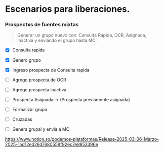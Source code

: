 # Escenarios para liberaciones.


### Prospectxs de fuentes mixtas
> Generar un grupo nuevo con: Consulta Rápida, OCR, Asignada, inactiva y enviando el grupo hasta MC.


- [x] Consulta rapida
- [x] Genero grupo
- [x] Ingreso prospecta de Consulta rapida
- [ ] Agrego prospecta de OCR
- [ ] Agrego prospecta inactiva
- [ ] Prospecta Asignada -> (Prospecta previamente asignada)
- [ ] Formalizar grupo
- [ ] Cruzadas
- [ ] Genera grupal y envia a MC



https://www.notion.so/podemos-plataformas/Release-2025-03-06-Marzo-2025-1ad12ed26d7680558f92ec7e8953396e